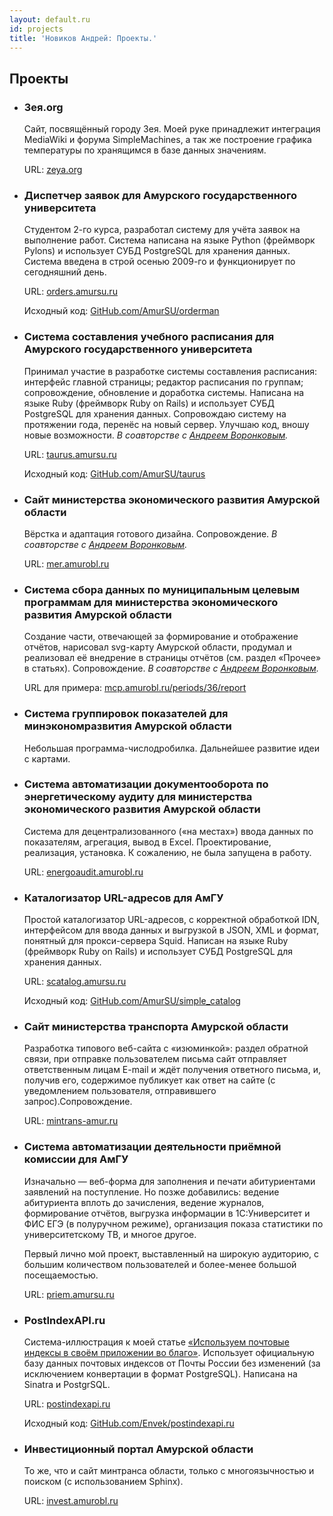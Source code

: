 ```yaml
---
layout: default.ru
id: projects
title: 'Новиков Андрей: Проекты.'
---
```


## Проекты

  * ### Зея.org

    Сайт, посвящённый городу Зея. Моей руке принадлежит интеграция MediaWiki и форума SimpleMachines, а так же построение графика температуры по хранящимся в базе данных значениям.

    URL: [zeya.org](http://zeya.org/)

  * ### Диспетчер заявок для Амурского государственного университета

    Студентом 2-го курса, разработал систему для учёта заявок на выполнение работ. Система написана на языке Python (фреймворк Pylons) и использует СУБД PostgreSQL для хранения данных. Система введена в строй осенью 2009-го и функционирует по сегодняшний день.

    URL: [orders.amursu.ru](http://orders.amursu.ru/)

    Исходный код: [GitHub.com/AmurSU/orderman](https://github.com/AmurSU/orderman)

  * ### Система составления учебного расписания для Амурского государственного университета

    Принимал участие в разработке системы составления расписания: интерфейс главной стра­ницы; редактор расписания по группам; сопровождение, обновление и доработка системы. Написана на языке Ruby (фреймворк Ruby on Rails) и использует СУБД PostgreSQL для хра­нения данных. Сопровождаю систему на протяжении года, перенёс на новый сервер. Улучшаю код, вношу новые возможности. *В соавторстве с [Андреем Воронковым](https://github.com/Antiarchitect).*

    URL: [taurus.amursu.ru](http://taurus.amursu.ru/)

    Исходный код: [GitHub.com/AmurSU/taurus](https://github.com/AmurSU/taurus)

  * ### Сайт министерства экономического развития Амурской области

    Вёрстка и адаптация готового дизайна. Сопровождение. *В соавторстве с [Андреем Воронковым](https://github.com/Antiarchitect).*

    URL: [mer.amurobl.ru](http://mer.amurobl.ru/)

  * ### Система сбора данных по муниципальным целевым программам для министерства экономического развития Амурской области

    Создание части, отвечающей за формирование и отображение отчётов, нарисовал svg-карту Амурской области, продумал и реализовал её внедрение в страницы отчётов (см. раздел «Прочее» в статьях). Сопровождение. *В соавторстве с [Андреем Воронковым](https://github.com/Antiarchitect).*

    URL для примера: [mcp.amurobl.ru/periods/36/report](http://mcp.amurobl.ru/periods/36/report)

  * ### Система группировок показателей для минэкономразвития Амурской области

    Небольшая программа-числодробилка. Дальнейшее развитие идеи с картами.

  * ### Система автоматизации документооборота по энергетическому аудиту для министерства экономического развития Амурской области

    Система для децентрализованного («на местах») ввода данных по показателям, агрегация, вывод в Excel. Проектирование, реализация, установка. К сожалению, не была запущена в работу.

    URL: [energoaudit.amurobl.ru](http://energoaudit.amurobl.ru/)

  * ### Каталогизатор URL-адресов для АмГУ

    Простой каталогизатор URL-адресов, с корректной обработкой IDN, интерфейсом для ввода данных и выгрузкой в JSON, XML и формат, понятный для прокси-сервера Squid. Написан на языке Ruby (фреймворк Ruby on Rails) и использует СУБД PostgreSQL для хранения данных.

    URL: [scatalog.amursu.ru](http://scatalog.amursu.ru/)

    Исходный код: [GitHub.com/AmurSU/simple_catalog](https://github.com/AmurSU/simple_catalog)

  * ### Сайт министерства транспорта Амурской области

    Разработка типового веб-сайта с «изюминкой»: раздел обратной связи, при отправке пользователем письма сайт отправляет ответственным лицам E-mail и ждёт получения ответного письма, и, получив его, содержимое публикует как ответ на сайте (с уведомлением пользователя, отправившего запрос).Сопровождение.

    URL: [mintrans-amur.ru](http://mintrans-amur.ru/)

  * ### Система автоматизации деятельности приёмной комиссии для АмГУ

    Изначально — веб-форма для заполнения и печати абитуриентами заявлений на поступление. Но позже добавились: ведение абитуриента вплоть до зачисления, ведение журналов, формирование отчётов, выгрузка информации в 1С:Университет и ФИС ЕГЭ (в полуручном режиме), организация показа статистики по университетскому ТВ, и многое другое.

    Первый лично мой проект, выставленный на широкую аудиторию, с большим количеством пользователей и более-менее большой посещаемостью.

    URL: [priem.amursu.ru](http://priem.amursu.ru/)

  * ### PostIndexAPI.ru

    Система-иллюстрация к моей статье [«Используем почтовые индексы в своём приложении во благо»](http://habrahabr.ru/post/190122/). Использует официальную базу данных почтовых индексов от Почты России без изменений (за исключением конвертации в формат PostgreSQL). Написана на Sinatra и PostgrSQL.

    URL: [postindexapi.ru](http://postindexapi.ru/)

    Исходный код: [GitHub.com/Envek/postindexapi.ru](https://github.com/Envek/postindexapi.ru)

  * ### Инвестиционный портал Амурской области

    То же, что и сайт минтранса области, только с многоязычностью и поиском (с использованием Sphinx).

    URL: [invest.amurobl.ru](http://invest.amurobl.ru/)
